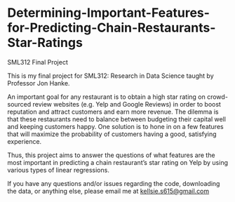 # Determining-Important-Features-for-Predicting-Chain-Restaurants-Star-Ratings
SML312 Final Project

This is my final project for SML312: Research in Data Science taught by Professor Jon Hanke.

An important goal for any restaurant is to obtain a high star rating on crowd-sourced review websites (e.g. Yelp and Google Reviews) in order to boost reputation and attract customers and earn more revenue. The dilemma is that these restaurants need to balance between budgeting their capital well and keeping customers happy. One solution is to hone in on a few features that will maximize the probability of customers having a good, satisfying experience.

Thus, this project aims to answer the questions of what features are the most important in predicting a chain restaurant’s star rating on Yelp by using various types of linear regressions.

If you have any questions and/or issues regarding the code, downloading the data, or anything else, please email me at kellsie.s615@gmail.com
